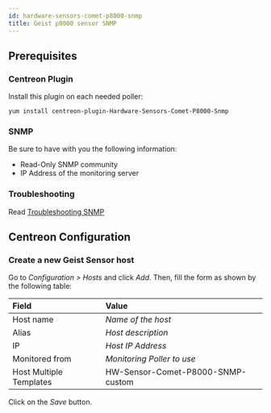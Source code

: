 ```yaml
---
id: hardware-sensors-comet-p8000-snmp
title: Geist p8000 sensor SNMP
---
```


## Prerequisites

### Centreon Plugin

Install this plugin on each needed poller:

``` shell
yum install centreon-plugin-Hardware-Sensors-Comet-P8000-Snmp
```

### SNMP

Be sure to have with you the following information:

  - Read-Only SNMP community
  - IP Address of the monitoring server

### Troubleshooting

Read [Troubleshooting
SNMP](../tutorials/troubleshooting-plugins.md#snmp-checks)

## Centreon Configuration

### Create a new Geist Sensor host

Go to *Configuration \> Hosts* and click *Add*. Then, fill the form as shown by
the following table:

| Field                   | Value                             |
| :---------------------- | :-------------------------------- |
| Host name               | *Name of the host*                |
| Alias                   | *Host description*                |
| IP                      | *Host IP Address*                 |
| Monitored from          | *Monitoring Poller to use*        |
| Host Multiple Templates | HW-Sensor-Comet-P8000-SNMP-custom |

Click on the *Save* button.
